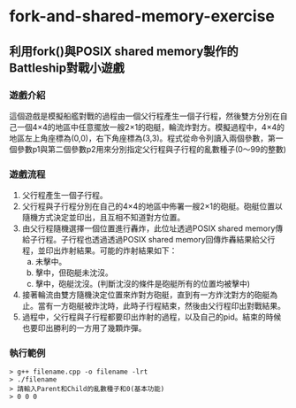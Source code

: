 # fork-and-shared-memory-exercise
## 利用fork()與POSIX shared memory製作的Battleship對戰小遊戲
### 遊戲介紹
這個遊戲是模擬船艦對戰的過程由一個父行程產生一個子行程，然後雙方分別在自己一個4×4的地區中任意擺放一艘2×1的砲艇，輪流炸對方。模擬過程中，4×4的地區左上角座標為(0,0)，右下角座標為(3,3)。程式從命令列讀入兩個參數，第一個參數p1與第二個參數p2用來分別指定父行程與子行程的亂數種子(0～99的整數)
### 遊戲流程
1. 父行程產生一個子行程。
2. 父行程與子行程分別在自己的4×4的地區中佈署一艘2×1的砲艇。砲艇位置以隨機方式決定並印出，且互相不知道對方位置。
3. 由父行程隨機選擇一個位置進行轟炸，此位址透過POSIX shared memory傳給子行程。子行程也透過透過POSIX shared memory回傳炸轟結果給父行程，並印出炸射結果。可能的炸射結果如下：
    <ol type="a">
        <li>未擊中。</li>
        <li>擊中，但砲艇未沈沒。</li>
        <li>擊中，砲艇沈沒。(判斷沈沒的條件是砲艇所有的位置均被擊中)</li>
    </ol>
4. 接著輪流由雙方隨機決定位置來炸對方砲艇，直到有一方炸沈對方的砲艇為止。當有一方砲艇被炸沈時，此時子行程結束，然後由父行程印出對戰結果。
5. 過程中，父行程與子行程都要印出炸射的過程，以及自己的pid。結束的時候也要印出勝利的一方用了幾顆炸彈。
### 執行範例
```
> g++ filename.cpp -o filename -lrt
> ./filename
> 請輸入Parent和Child的亂數種子和0(基本功能)
> 0 0 0
```
